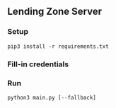 ## Lending Zone Server

### Setup
```
pip3 install -r requirements.txt
```

### Fill-in credentials

### Run
```
python3 main.py [--fallback]
```
